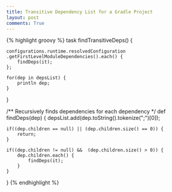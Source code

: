 ```yaml
---
title: Transitive Dependency List for a Gradle Project
layout: post
comments: True
---
```

{% highlight groovy %}
task findTransitiveDeps() {

    configurations.runtime.resolvedConfiguration
    .getFirstLevelModuleDependencies().each() {
        findDeps(it);
    };

    for(dep in depsList) {
        println dep;
    }
}   

/**
    Recursively finds dependencies for each dependency
*/
def findDeps(dep) {
    depsList.add(dep.toString().tokenize(";")[0]);

    if((dep.children == null) || (dep.children.size() == 0)) {
        return;
    }

    if((dep.children != null) &&  (dep.children.size() > 0)) {
        dep.children.each() { 
            findDeps(it);
        }
    } 
}
{% endhighlight %}
